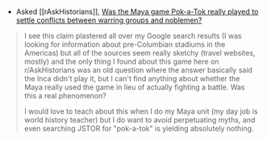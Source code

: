 * Asked [[rAskHistorians]], [Was the Maya game Pok-a-Tok really played to settle conflicts between warring groups and noblemen?](https://www.reddit.com/r/AskHistorians/comments/r1hzii/was_the_maya_game_pokatok_really_played_to_settle/)

> I see this claim plastered all over my Google search results (I was looking for information about pre-Columbian stadiums in the Americas) but all of the sources seem really sketchy (travel websites, mostly) and the only thing I found about this game here on r/AskHistorians was an old question where the answer basically said the Inca didn't play it, but I can't find anything about whether the Maya really used the game in lieu of actually fighting a battle. Was this a real phenomenon?
> 
> I would love to teach about this when I do my Maya unit (my day job is world history teacher) but I do want to avoid perpetuating myths, and even searching JSTOR for "pok-a-tok" is yielding absolutely nothing.
